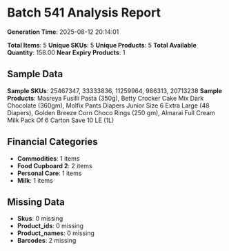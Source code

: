 # Batch 541 Analysis Report

**Generation Time**: 2025-08-12 20:14:01

**Total Items**: 5
**Unique SKUs**: 5
**Unique Products**: 5
**Total Available Quantity**: 158.00
**Near Expiry Products**: 1

## Sample Data
**Sample SKUs**: 25467347, 33333836, 11259964, 986313, 20713238
**Sample Products**: Masreya Fusilli Pasta (350g), Betty Crocker Cake Mix Dark Chocolate (360gm), Molfix Pants Diapers Junior Size 6 Extra Large (48 Diapers), Golden Breeze Corn Choco Rings (250 gm), Almarai Full Cream Milk Pack Of 6 Carton Save 10 LE (1L)

## Financial Categories
- **Commodities**: 1 items
- **Food Cupboard 2**: 2 items
- **Personal Care**: 1 items
- **Milk**: 1 items

## Missing Data
- **Skus**: 0 missing
- **Product_ids**: 0 missing
- **Product_names**: 0 missing
- **Barcodes**: 2 missing
